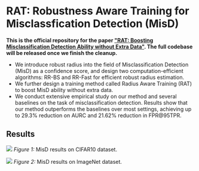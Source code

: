 # RAT: Robustness Aware Training for Misclassfication Detection (MisD)
**This is the official repository for the paper ["RAT: Boosting Misclassification Detection Ability without Extra Data"](https://arxiv.org/abs/2503.14783).
The full codebase will be released once we finish the cleanup.**
* We introduce robust radius into the field of Misclassification Detection (MisD) as a confidence score, and design two computation-efficient algorithms: RR-BS and RR-Fast for efficient robust radius estimation.
* We further design a training method called Radius Aware Training (RAT) to boost MisD ability without extra data. 
* We conduct extensive empirical study on our method and several baselines on the task of misclassification detection. Results show that our method outperforms the baselines over most settings, achieving up to 29.3% reduction on AURC and 21.62% reduction in FPR@95TPR.

## Results

![](https://github.com/user-attachments/assets/b36f7c8c-be2d-4511-b27e-0a09773dfbea)
*Figure 1:* MisD results on CIFAR10 dataset.

![](https://github.com/user-attachments/assets/26e5d172-939f-43f1-a4c8-19fd3e2d5007)
*Figure 2:* MisD results on ImageNet dataset.
